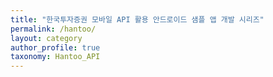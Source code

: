```yaml
---
title: "한국투자증권 모바일 API 활용 안드로이드 샘플 앱 개발 시리즈"
permalink: /hantoo/
layout: category
author_profile: true
taxonomy: Hantoo_API
---
```


